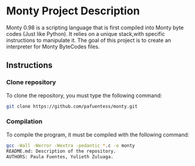 # Monty Project Description
Monty 0.98 is a scripting language that is first compiled into Monty byte codes (Just like Python). It relies on a unique stack,with specific instructions to manipulate it. The goal of this project is to create an interpreter for Monty ByteCodes files.
## Instructions

### Clone repository
To clone the repository, you must type the following command:
```bash
git clone https://github.com/pafuentess/monty.git
```
### Compilation
To compile the program, it must be compiled with the following command:
```bash
gcc -Wall -Werror -Wextra -pedantic *.c -o monty
README.md: Description of the repository.
AUTHORS: Paula Fuentes, Yulieth Zuluaga.
